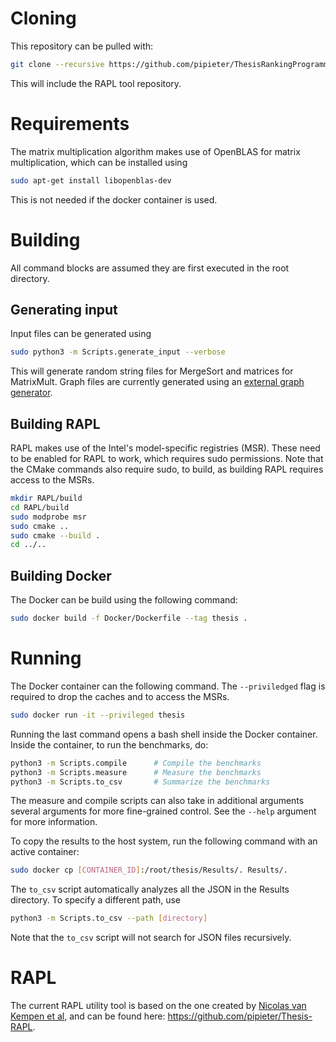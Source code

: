 # Cloning

This repository can be pulled with:

```bash
git clone --recursive https://github.com/pipieter/ThesisRankingProgrammingLanguages.git
```

This will include the RAPL tool repository.

# Requirements

The matrix multiplication algorithm makes use of OpenBLAS for matrix multiplication, which can be installed using 

```bash
sudo apt-get install libopenblas-dev
```

This is not needed if the docker container is used.

# Building

All command blocks are assumed they are first executed in the root directory.

## Generating input

Input files can be generated using

```bash
sudo python3 -m Scripts.generate_input --verbose
```

This will generate random string files for MergeSort and matrices for MatrixMult. Graph files are currently generated using an [external graph generator](https://github.com/pipieter/graph-generator).

## Building RAPL

RAPL makes use of the Intel's model-specific registries (MSR). These need to be enabled for RAPL to work, which requires sudo permissions. Note that the CMake commands also require sudo, to build, as building RAPL requires access to the MSRs.

```bash
mkdir RAPL/build
cd RAPL/build
sudo modprobe msr
sudo cmake ..
sudo cmake --build .
cd ../..
```

## Building Docker

The Docker can be build using the following command:

```bash
sudo docker build -f Docker/Dockerfile --tag thesis .
```

# Running

The Docker container can the following command. The `--priviledged` flag is required to drop the caches and to access the MSRs.

```bash
sudo docker run -it --privileged thesis
```

Running the last command opens a bash shell inside the Docker container. Inside the container, to run the benchmarks, do:

```bash
python3 -m Scripts.compile      # Compile the benchmarks
python3 -m Scripts.measure      # Measure the benchmarks
python3 -m Scripts.to_csv       # Summarize the benchmarks
```

The measure and compile scripts can also take in additional arguments several arguments for more fine-grained control. See the `--help` argument for more information.

To copy the results to the host system, run the following command with an active container:

```bash
sudo docker cp [CONTAINER_ID]:/root/thesis/Results/. Results/.
```

The `to_csv` script automatically analyzes all the JSON in the Results directory. To specify a different path, use

```bash
python3 -m Scripts.to_csv --path [directory]
```

Note that the `to_csv` script will not search for JSON files recursively.

# RAPL

The current RAPL utility tool is based on the one created by [Nicolas van Kempen et al](https://github.com/nicovank/Energy-Languages), and can be found here: https://github.com/pipieter/Thesis-RAPL.
